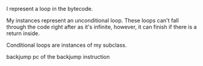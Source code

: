 I represent a loop in the bytecode.My instances represent an unconditional loop. These loops can't fall through the code right after as it's infinite, however, it can finish if there is a return inside.Conditional loops are instances of my subclass.backjump <Smi> pc of the backjump instruction